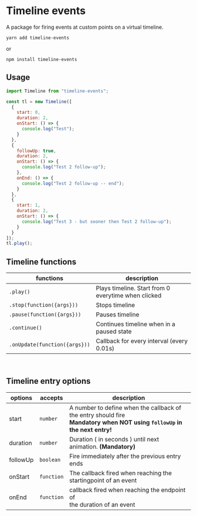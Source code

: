 # Timeline events

A package for firing events at custom points on a virtual timeline.

```
yarn add timeline-events
```

or

```
npm install timeline-events
```

## Usage

```javascript
import Timeline from "timeline-events";

const tl = new Timeline([
  {
    start: 0,
    duration: 2,
    onStart: () => {
      console.log("Test");
    }
  },
  {
    followUp: true,
    duration: 2,
    onStart: () => {
      console.log("Test 2 follow-up");
    },
    onEnd: () => {
      console.log("Test 2 follow-up -- end");
    }
  },
  {
    start: 1,
    duration: 2,
    onStart: () => {
      console.log("Test 3 - but sooner then Test 2 follow-up");
    }
  }
]);
tl.play();
```

## Timeline functions

| functions                     | description                                         |
| ----------------------------- | --------------------------------------------------- |
| `.play()`                     | Plays timeline. Start from 0 everytime when clicked |
| `.stop(function({args}))`     | Stops timeline                                      |
| `.pause(function({args}))`    | Pauses timeline                                     |
| `.continue()`                 | Continues timeline when in a paused state           |
| `.onUpdate(function({args}))` | Callback for every interval (every 0.01s)           |

<br>

## Timeline entry options

| options  | accepts    | description                                                                                                                  |
| -------- | ---------- | ---------------------------------------------------------------------------------------------------------------------------- |
| start    | `number`   | A number to define when the callback of the entry should fire <br>**Mandatory when NOT using `followUp` in the next entry!** |
| duration | `number`   | Duration ( in seconds ) until next animation. **(Mandatory)**                                                                |
| followUp | `boolean`  | Fire immediately after the previous entry ends                                                                               |
| onStart  | `function` | The callback fired when reaching the startingpoint of an event                                                               |
| onEnd    | `function` | callback fired when reaching the endpoint of <br>the duration of an event                                                    |
